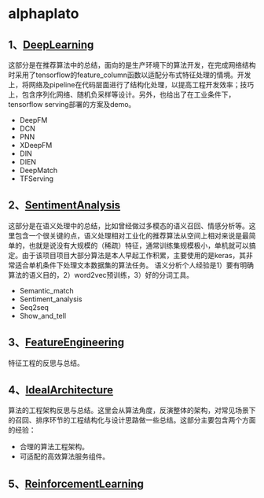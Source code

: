 # alphaplato

## 1、[DeepLearning](https://github.com/alphaplato/alphaplato/tree/master/DeepLearning)
   这部分是在推荐算法中的总结，面向的是生产环境下的算法开发，在完成网络结构时采用了tensorflow的feature_column函数以适配分布式特征处理的情境。开发上，将网络及pipeline在代码层面进行了结构化处理，以提高工程开发效率；技巧上，包含序列化网络、随机负采样等设计。另外，也给出了在工业条件下，tensorflow serving部署的方案及demo。
   
* DeepFM
* DCN
* PNN
* XDeepFM
* DIN
* DIEN
* DeepMatch
* TFServing

## 2、[SentimentAnalysis](https://github.com/alphaplato/alphaplato/tree/master/SemanticAnalysis)
  这部分是在语义处理中的总结，比如曾经做过多模态的语义召回、情感分析等。这里包含一个很关键的点，语义处理相对工业化的推荐算法从空间上相对来说是最简单的，也就是说没有大规模的（稀疏）特征，通常训练集规模极小，单机就可以搞定。由于该项目项目大部分算法是本人早起工作积累，主要使用的是keras，其非常适合单机条件下处理文本数据集的算法任务。
  语义分析个人经验是1）要有明确算法的语义目的，2）word2vec预训练，3）好的分词工具。
  
* Semantic_match
* Sentiment_analysis
* Seq2seq
* Show_and_tell

## 3、[FeatureEngineering](https://github.com/alphaplato/alphaplato/tree/master/FeatureEngineering)
  特征工程的反思与总结。

## 4、[IdealArchitecture](https://github.com/alphaplato/alphaplato/tree/master/IdealArchitecture)
  算法的工程架构反思与总结。这里会从算法角度，反演整体的架构，对常见场景下的召回、排序环节的工程结构化与设计思路做一些总结。这部分主要包含两个方面的经验：
  * 合理的算法工程架构。
  * 可适配的高效算法服务组件。

## 5、[ReinforcementLearning](https://github.com/alphaplato/alphaplato/tree/master/ReinforcementLearning)
